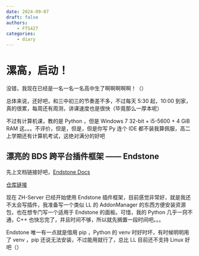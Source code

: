 ```yaml
---
date: 2024-09-07
draft: false
authors:
    - FTS427
categories:
    - diary
---
```


# 漯高，启动！

没错，我现在已经是一名一名一名高中生了啊啊啊啊啊！（）

总体来说，还好吧，和三中初三的节奏差不多，不过每天 5:30 起，10:00 到家，真的很累，每周还有周测，讲课速度也是很快（毕竟那么一厚本呢）

不过有计算机课，教的是 Python ，但是 Windows 7 32-bit + i5-5600 + 4 GiB RAM 这。。。不评价，但是，但是，但是你写 Py 连个 IDE 都不装我算佩服，高二上学期还有计算机考试，这绝对满分的好吧

## 漂亮的 BDS 跨平台插件框架 —— Endstone

先上文档链接好吧，[Endstone Docs](https://endstone.dev/latest/)

[仓库链接](https://github.com/EndstoneMC/endstone)

现在 ZH-Server 已经开始使用 Endstone 插件框架，目前感觉非常好，就是我还不太会写插件，我准备写一个类似 LL 的 AddonManager 的东西方便安装资源包，也在想专门写一个适用于 Endstone 的面板。可惜，我的 Python 几乎一窍不通，C++ 也快忘完了，并且时间不够，所以就先搁置一段时间吧。。。

Endstone 唯一有一点就是借用 pip ，Python 的 venv 时好时坏，有时候明明用了 venv ，pip 还说无法安装，不过能用就行了，总比 LL 目前还不支持 Linux 好吧（）
